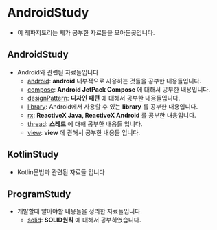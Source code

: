 # AndroidStudy
* 이 레파지토리는 제가 공부한 자료들을 모아둔곳입니다.
## AndroidStudy
* Android와 관련된 자료들입니다
    * [android](https://github.com/jaewonkim1468/AndroidStudy/tree/master/AndroidStudy/android): __android__ 내부적으로 사용하는 것들을 공부한 내용들입니다.
    * [compose](https://github.com/jaewonkim1468/AndroidStudy/tree/master/AndroidStudy/compose): __Android JetPack Compose__ 에 대해서 공부한 내용입니다.
    * [designPattern](https://github.com/jaewonkim1468/AndroidStudy/tree/master/AndroidStudy/designPattern): __디자인 패턴__ 에 대해서 공부한 내용들입니다.
    * [library](https://github.com/jaewonkim1468/AndroidStudy/tree/master/AndroidStudy/library): Android에서 사용할 수 있는 __library__ 를 공부한 내용입니다.
    * [rx](https://github.com/jaewonkim1468/AndroidStudy/tree/master/AndroidStudy/rx): __ReactiveX Java, ReactiveX Android__ 를 공부한 내용입니다.
    * [thread](https://github.com/jaewonkim1468/AndroidStudy/tree/master/AndroidStudy/thread):  __스레드__  에 대해 공부한 내용들 입니다.
    * [view](https://github.com/jaewonkim1468/AndroidStudy/tree/master/AndroidStudy/view):  __view__  에 관해서 공부한 내용들 입니다.
## KotlinStudy
* Kotlin문법과 관련된 자료들 입니다

## ProgramStudy
* 개발할때 알아야할 내용들을 정리한 자료들입니다.
    * [solid](https://github.com/jaewonkim1468/AndroidStudy/tree/master/ProgramStudy/SOLID): __SOLID원칙__ 에 대해서 공부하였습니다.
